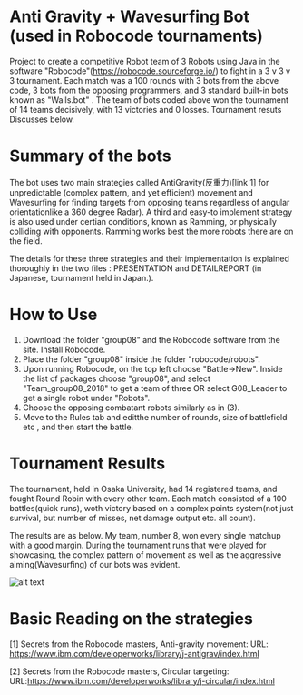 # Anti Gravity + Wavesurfing Bot (used in Robocode tournaments)
Project to create a competitive Robot team of 3 Robots using Java in the software "Robocode"(https://robocode.sourceforge.io/) to fight in a 3 v 3 v 3 tournament. Each match was a 100 rounds with 3 bots from the above code, 3 bots from the opposing programmers, and 3 standard built-in bots known as "Walls.bot" . The team of bots coded above won the tournament of 14 teams decisively, with 13 victories and 0 losses. Tournament resuts Discusses below.

# Summary of the bots
The bot uses two main strategies called AntiGravity(反重力)[link 1] for unpredictable (complex pattern, and yet efficient) movement and Wavesurfing for finding targets from opposing teams regardless of angular orientationlike a 360 degree Radar). 
A third and easy-to implement strategy is also used under certian conditions, known as Ramming, or physically colliding with opponents. Ramming works best the more robots there are on the field.

The details for these three strategies and their implementation is explained thoroughly in the two files : PRESENTATION and DETAILREPORT (in Japanese, tournament held in Japan.).

# How to Use
1. Download the folder "group08" and the Robocode software from the site. Install Robocode.
2. Place the folder "group08" inside the folder "robocode/robots".  
3. Upon running Robocode, on the top left choose "Battle->New". Inside the list of packages choose "group08", and select "Team_group08_2018" to get a team of three OR select G08_Leader to get a single robot under "Robots".
4. Choose the opposing combatant robots similarly as in (3). 
5. Move to the Rules tab and editthe number of rounds, size of battlefield etc , and then start the battle.

# Tournament Results
The tournament, held in Osaka University, had 14 registered teams, and fought Round Robin with every other team. Each match consisted of a 100 battles(quick runs), woth victory based on a complex points system(not just survival, but number of misses, net damage output etc. all count). 

The results are as below. My team, number 8, won every single matchup with a good margin. During the tournament runs that were played for showcasing, the complex pattern of movement as well as the aggressive aiming(Wavesurfing) of our bots was evident.

![alt text](https://raw.githubusercontent.com/parthnan/Shell-With-n-Pipe-in-C/master/images/alias.png)


# Basic Reading on the strategies
[1] Secrets from the Robocode masters, Anti-gravity movement: URL: https://www.ibm.com/developerworks/library/j-antigrav/index.html

[2] Secrets from the Robocode masters, Circular targeting: URL:https://www.ibm.com/developerworks/library/j-circular/index.html
